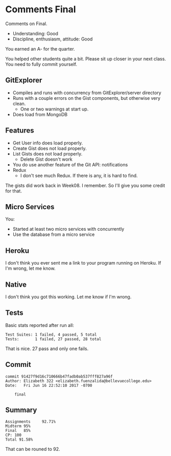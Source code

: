 # Comments Final

Comments on Final.

- Understanding: Good
- Discipline, enthusiasm, attitude: Good

You earned an A- for the quarter.

You helped other students quite a bit. Please sit up closer in your next class. You need to fully commit yourself.

## GitExplorer

- Compiles and runs with concurrency from GitExplorer/server directory
- Runs with a couple errors on the Gist components, but otherwise very clean.
  - One or two warnings at start up.
- Does load from MongoDB

## Features

- Get User info does load properly.  
- Create Gist does not load properly.
- List Gists does not load properly.
  - Delete Gist doesn't work
- You do use another feature of the Git API: notifications
- Redux
  - I don't see much Redux. If there is any, it is hard to find.

The gists did work back in Week08. I remember. So I'll give you some credit for that.

## Micro Services

You:

- Started at least two micro services with concurrently
- Use the database from a micro service

## Heroku

I don't think you ever sent me a link to your program running on Heroku. If I'm wrong, let me know.

## Native

I don't think you got this working. Let me know if I'm wrong.

## Tests

Basic stats reported after run all:

```
Test Suites: 1 failed, 4 passed, 5 total
Tests:       1 failed, 27 passed, 28 total
```

That is nice. 27 pass and only one fails.

## Commit

```
commit 91427f9d16c710666b47fadb0ab537fff827a96f
Author: Elizabeth 322 <elizabeth.fuenzalida@bellevuecollege.edu>
Date:   Fri Jun 16 22:52:10 2017 -0700

    final
```

## Summary

```
Assignments		92.71%
Midterm	95%
Final	85%
CP: 100
Total 91.58%
```

That can be rouned to 92.
